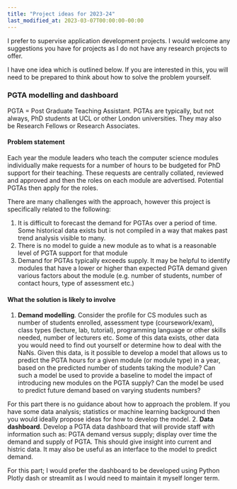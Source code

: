 ```yaml
---
title: "Project ideas for 2023-24"
last_modified_at: 2023-03-07T00:00:00-00:00
---
```


<div class="message">
I prefer to supervise application development projects. I would welcome any suggestions you have for projects as I do not have any research projects to offer.
</div>

I have one idea which is outlined below. If you are interested in this, you will need to be prepared to think about how to solve the problem yourself.

### PGTA modelling and dashboard

PGTA = Post Graduate Teaching Assistant. PGTAs are typically, but not always, PhD students at UCL or other London universities. They may also be Research Fellows or Research Associates.

#### Problem statement

Each year the module leaders who teach the computer science modules individually make requests for a number of hours to be budgeted for PhD support for their teaching. These requests are centrally collated, reviewed and approved and then the roles on each module are advertised. Potential PGTAs then apply for the roles.

There are many challenges with the approach, however this project is specifically related to the following:

1. It is difficult to forecast the demand for PGTAs over a period of time. Some historical data exists but is not compiled in a way that makes past trend analysis visible to many.
2. There is no model to guide a new module as to what is a reasonable level of PGTA support for that module
3. Demand for PGTAs typically exceeds supply. It may be helpful to identify modules that have a lower or higher than expected PGTA demand given various factors about the module (e.g. number of students, number of contact hours, type of assessment etc.)

#### What the solution is likely to involve

1. **Demand modelling**. Consider the profile for CS modules such as number of students enrolled, assessment type (coursework/exam), class types (lecture, lab, tutorial), programming language or other skills needed, number of lecturers etc. Some of this data exists, other data you would need to find out yourself or determine how to deal with the NaNs. Given this data, is it possible to develop a model that allows us to predict the PGTA hours for a given module (or module type) in a year, based on the predicted number of students taking the module? Can such a model be used to provide a baseline to model the impact of introducing new modules on the PGTA supply? Can the model be used to predict future demand based on varying students numbers?

For this part there is no guidance about how to approach the problem. If you have some data analysis; statistics or machine learning background then you would ideally propose ideas for how to develop the model.
2. **Data dashboard**. Develop a PGTA data dashboard that will provide staff with information such as: PGTA demand versus supply; display over time the demand and supply of PGTA. This should give insight into current and histric data. It may also be useful as an interface to the model to predict demand.

For this part; I would prefer the dashboard to be developed using Python Plotly dash or streamlit as I would need to maintain it myself longer term.
